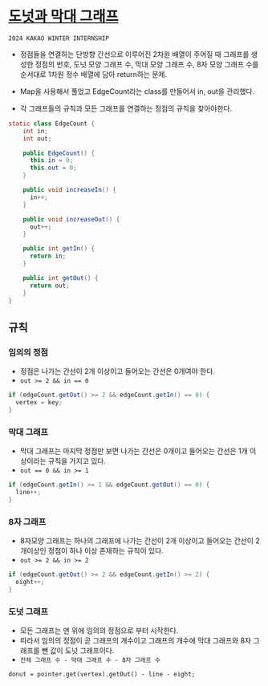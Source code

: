 # [도넛과 막대 그래프](https://school.programmers.co.kr/learn/courses/30/lessons/258711)

`2024 KAKAO WINTER INTERNSHIP`

- 정점들을 연결하는 단방향 간선으로 이루어진 2차원 배열이 주어질 때 그래프를 생성한 정점의 번호, 도넛 모양 그래프 수, 막대 모양 그래프 수, 8자 모양 그래프 수를 순서대로 1차원 정수 배열에 담아 return하는 문제.

- Map을 사용해서 풀었고 EdgeCount라는 class를 만들어서 in, out을 관리했다.
- 각 그래프들의 규칙과 모든 그래프를 연결하는 정점의 규칙을 찾아야한다.

```java
static class EdgeCount {
    int in;
    int out;

    public EdgeCount() {
      this.in = 0;
      this.out = 0;
    }

    public void increaseIn() {
      in++;
    }

    public void increaseOut() {
      out++;
    }

    public int getIn() {
      return in;
    }

    public int getOut() {
      return out;
    }
}
```

## 규칙 
### 임의의 정점
- 정점은 나가는 간선이 2개 이상이고 들어오는 간선은 0개여야 한다.  
- `out >= 2 && in == 0`

```java
if (edgeCount.getOut() >= 2 && edgeCount.getIn() == 0) {
  vertex = key;
}
```

### 막대 그래프
- 막대 그래프는 마지막 정점만 보면 나가는 간선은 0개이고 들어오는 간선은 1개 이상이라는 규칙을 가지고 있다.
- `out == 0 && in >= 1`
 
```java
if (edgeCount.getIn() >= 1 && edgeCount.getOut() == 0) {
  line++;
}
```

### 8자 그래프
- 8자모양 그래프는 하나의 그래프에 나가는 간선이 2개 이상이고 들어오는 간선이 2개이상인 정점이 하나 이상 존재하는 규칙이 있다.
- `out >= 2 && in >= 2`

```java
if (edgeCount.getOut() >= 2 && edgeCount.getIn() >= 2) {
  eight++;
}
```


### 도넛 그래프
- 모든 그래프는 맨 위에 임의의 정점으로 부터 시작한다.
- 따라서 임의의 정점이 곧 그래프의 개수이고 그래프의 개수에 막대 그래프와 8자 그래프를 뺀 값이 도넛 그래프이다.
- `전체 그래프 수 - 막대 그래프 수 - 8자 그래프 수`

```
donut = pointer.get(vertex).getOut() - line - eight;
```

